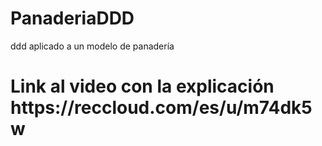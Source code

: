# PanaderiaDDD
ddd aplicado a un modelo de panadería
<h1>Link al video con la explicación https://reccloud.com/es/u/m74dk5w<h1>
